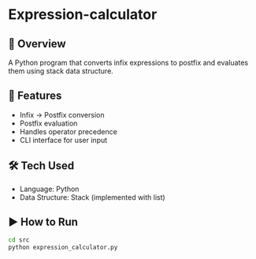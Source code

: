 # Expression-calculator

## 📌 Overview
A Python program that converts infix expressions to postfix and evaluates them using stack data structure.

## 🚀 Features
- Infix → Postfix conversion
- Postfix evaluation
- Handles operator precedence
- CLI interface for user input

## 🛠️ Tech Used
- Language: Python
- Data Structure: Stack (implemented with list)

## ▶️ How to Run
```bash
cd src
python expression_calculator.py
